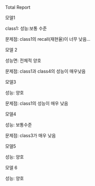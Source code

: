 Total Report

모델1

class1: 성능:보통 수준

문제점: class1의 recall(재현율)이 너무 낮음...

모델 2

성능면: 전체적 양호

문제점: class1과 class4의 성능이 매우낮음

모델3

성능: 양호

문제점: class1의 성능이 매우 낮음

모델4

성능: 보통수준

문제점: class3가 매우 낮음

모델5

성능: 양호

모델 6

성능: 양호
